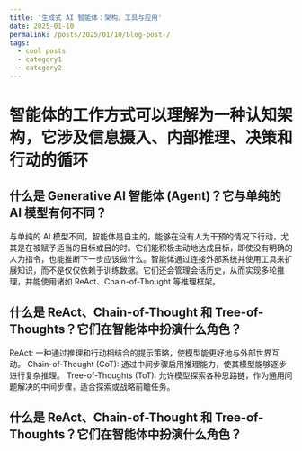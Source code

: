 ```yaml
---
title: '生成式 AI 智能体：架构、工具与应用'
date: 2025-01-10
permalink: /posts/2025/01/10/blog-post-/
tags:
  - cool posts
  - category1
  - category2
---
```


智能体的工作方式可以理解为一种认知架构，它涉及信息摄入、内部推理、决策和行动的循环
======
什么是 Generative AI 智能体 (Agent)？它与单纯的 AI 模型有何不同？
------
与单纯的 AI 模型不同，智能体是自主的，能够在没有人为干预的情况下行动，尤其是在被赋予适当的目标或目的时。它们能积极主动地达成目标，即使没有明确的人为指令，也能推断下一步应该做什么。智能体通过连接外部系统并使用工具来扩展知识，而不是仅仅依赖于训练数据。它们还会管理会话历史，从而实现多轮推理，并能使用诸如 ReAct、Chain-of-Thought 等推理框架。

什么是 ReAct、Chain-of-Thought 和 Tree-of-Thoughts？它们在智能体中扮演什么角色？
------
ReAct: 一种通过推理和行动相结合的提示策略，使模型能更好地与外部世界互动。
Chain-of-Thought (CoT): 通过中间步骤启用推理能力，使其模型能够逐步进行复杂推理。
Tree-of-Thoughts (ToT): 允许模型探索各种思路链，作为通用问题解决的中间步骤，适合探索或战略前瞻任务。

什么是 ReAct、Chain-of-Thought 和 Tree-of-Thoughts？它们在智能体中扮演什么角色？
------
